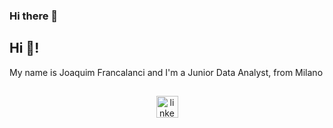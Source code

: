### Hi there 👋
<h2 align="left">Hi 👋!</h2>
My name is Joaquim Francalanci and I'm a Junior Data Analyst, from Milano

##
<div align="center">
  <a href="https://www.linkedin.com/in/joaquim-francalanci/" target="_blank"><img src="https://img.shields.io/static/v1?message=LinkedIn&logo=linkedin&label=&color=0077B5&logoColor=white&labelColor=&style=for-the-badge" height="35" alt="linkedin logo"  /></a></div>
